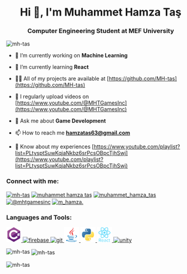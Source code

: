 <h1 align="center">Hi 👋, I'm Muhammet Hamza Taş</h1>
<h3 align="center">Computer Engineering Student at MEF University</h3>

<p align="left"> <img src="https://komarev.com/ghpvc/?username=mh-tas&label=Profile%20views&color=0e75b6&style=flat" alt="mh-tas" /> </p>

- 🔭 I’m currently working on **Machine Learning**

- 🌱 I’m currently learning **React**

- 👨‍💻 All of my projects are available at [https://github.com/MH-tas](https://github.com/MH-tas)

- 🎥 I regularly upload videos on [https://www.youtube.com/@MHTGamesInc](https://www.youtube.com/@MHTGamesInc)

- 💬 Ask me about **Game Development**

- 📫 How to reach me **hamzatas63@gmail.com**

- 📄 Know about my experiences [https://www.youtube.com/playlist?list=PLtysptSuwKqjaNkbz6srPcsOBpcTjhSwj](https://www.youtube.com/playlist?list=PLtysptSuwKqjaNkbz6srPcsOBpcTjhSwj)

<h3 align="left">Connect with me:</h3>
<p align="left">
<a href="https://dev.to/mh-tas" target="blank"><img align="center" src="https://raw.githubusercontent.com/rahuldkjain/github-profile-readme-generator/master/src/images/icons/Social/devto.svg" alt="mh-tas" height="30" width="40" /></a>
<a href="https://linkedin.com/in/muhammet hamza taş" target="blank"><img align="center" src="https://raw.githubusercontent.com/rahuldkjain/github-profile-readme-generator/master/src/images/icons/Social/linked-in-alt.svg" alt="muhammet hamza taş" height="30" width="40" /></a>
<a href="https://instagram.com/muhammet_hamza_tas" target="blank"><img align="center" src="https://raw.githubusercontent.com/rahuldkjain/github-profile-readme-generator/master/src/images/icons/Social/instagram.svg" alt="muhammet_hamza_tas" height="30" width="40" /></a>
<a href="https://www.youtube.com/c/@mhtgamesinc" target="blank"><img align="center" src="https://raw.githubusercontent.com/rahuldkjain/github-profile-readme-generator/master/src/images/icons/Social/youtube.svg" alt="@mhtgamesinc" height="30" width="40" /></a>
<a href="https://discord.gg/m_hamza." target="blank"><img align="center" src="https://raw.githubusercontent.com/rahuldkjain/github-profile-readme-generator/master/src/images/icons/Social/discord.svg" alt="m_hamza." height="30" width="40" /></a>
</p>

<h3 align="left">Languages and Tools:</h3>
<p align="left"> <a href="https://www.w3schools.com/cs/" target="_blank" rel="noreferrer"> <img src="https://raw.githubusercontent.com/devicons/devicon/master/icons/csharp/csharp-original.svg" alt="csharp" width="40" height="40"/> </a> <a href="https://firebase.google.com/" target="_blank" rel="noreferrer"> <img src="https://www.vectorlogo.zone/logos/firebase/firebase-icon.svg" alt="firebase" width="40" height="40"/> </a> <a href="https://git-scm.com/" target="_blank" rel="noreferrer"> <img src="https://www.vectorlogo.zone/logos/git-scm/git-scm-icon.svg" alt="git" width="40" height="40"/> </a> <a href="https://www.java.com" target="_blank" rel="noreferrer"> <img src="https://raw.githubusercontent.com/devicons/devicon/master/icons/java/java-original.svg" alt="java" width="40" height="40"/> </a> <a href="https://www.python.org" target="_blank" rel="noreferrer"> <img src="https://raw.githubusercontent.com/devicons/devicon/master/icons/python/python-original.svg" alt="python" width="40" height="40"/> </a> <a href="https://reactjs.org/" target="_blank" rel="noreferrer"> <img src="https://raw.githubusercontent.com/devicons/devicon/master/icons/react/react-original-wordmark.svg" alt="react" width="40" height="40"/> </a> <a href="https://unity.com/" target="_blank" rel="noreferrer"> <img src="https://www.vectorlogo.zone/logos/unity3d/unity3d-icon.svg" alt="unity" width="40" height="40"/> </a> </p>

<p><img align="left" src="https://github-readme-stats.vercel.app/api/top-langs?username=mh-tas&show_icons=true&locale=en&layout=compact" alt="mh-tas" /></p>

<p>&nbsp;<img align="center" src="https://github-readme-stats.vercel.app/api?username=mh-tas&show_icons=true&locale=en" alt="mh-tas" /></p>

<p><img align="center" src="https://github-readme-streak-stats.herokuapp.com/?user=mh-tas&" alt="mh-tas" /></p>
